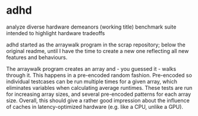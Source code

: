adhd
====

analyze diverse hardware demeanors (working title)
benchmark suite intended to highlight hardware tradeoffs

adhd started as the arraywalk program in the scrap repository; below the
original readme, until I have the time to create a new one reflecting all new
features and behaviours.

The arraywalk program creates an array and - you guessed it - walks through it.
This happens in a pre-encoded random fashion. Pre-encoded so individual
testcases can be run multiple times for a given array, which eliminates
variables when calculating average runtimes.
These tests are run for increasing array sizes, and several pre-encoded
patterns for each array size.
Overall, this should give a rather good impression about the influence of
caches in latency-optimized hardware (e.g. like a CPU, unlike a GPU).
